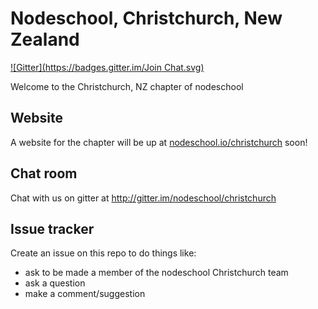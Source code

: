Nodeschool, Christchurch, New Zealand
=====================================
[![Gitter](https://badges.gitter.im/Join Chat.svg)](https://gitter.im/nodeschool/christchurch?utm_source=badge&utm_medium=badge&utm_campaign=pr-badge&utm_content=badge)

Welcome to the Christchurch, NZ chapter of nodeschool

## Website
A website for the chapter will be up at [nodeschool.io/christchurch](http://nodeschool.io/christchurch) soon!

## Chat room
Chat with us on gitter at http://gitter.im/nodeschool/christchurch

## Issue tracker
Create an issue on this repo to do things like:

- ask to be made a member of the nodeschool Christchurch team 
- ask a question
- make a comment/suggestion


